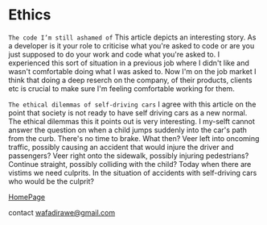 # Ethics
`The code I’m still ashamed of`
This article depicts an interesting story. As a developer is it your role to criticise what you're asked to code or are you just supposed to do your work and code what you're asked to. I experienced this sort of situation in a previous job where I didn't like and wasn't comfortable doing what I was asked to. Now I'm on the job market I think that doing a deep reserch on the company, of their products, clients etc is crucial to make sure I'm feeling comfortable working for them.

`The ethical dilemmas of self-driving cars`
I agree with this article on the point that society is not ready to have self driving cars as a new normal. The ethical dilemmas this it points out is very interesting. I my-selft cannot answer the question on when a child jumps suddenly into the car's path from the curb. There's no time to brake. What then? Veer left into oncoming traffic, possibly causing an accident that would injure the driver and passengers? Veer right onto the sidewalk, possibly injuring pedestrians? Continue straight, possibly colliding with the child? Today when there are vistims we need culprits. In the situation of accidents with self-driving cars who would be the culprit?

[HomePage](https://wafaankoush99.github.io/Reading-Notes/READMEcode401.html)  


contact wafadirawe@gmail.com
